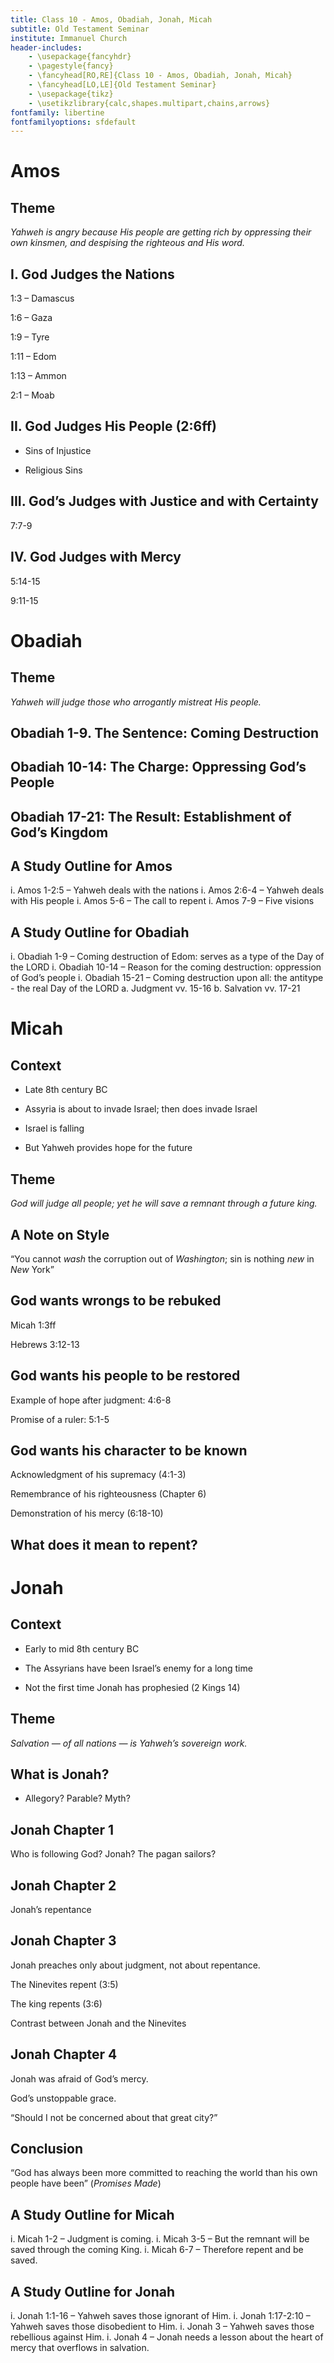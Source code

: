 ```yaml
---
title: Class 10 - Amos, Obadiah, Jonah, Micah
subtitle: Old Testament Seminar
institute: Immanuel Church
header-includes:
    - \usepackage{fancyhdr}
    - \pagestyle{fancy}
    - \fancyhead[RO,RE]{Class 10 - Amos, Obadiah, Jonah, Micah}
    - \fancyhead[LO,LE]{Old Testament Seminar}
    - \usepackage{tikz}
    - \usetikzlibrary{calc,shapes.multipart,chains,arrows}
fontfamily: libertine
fontfamilyoptions: sfdefault
---
```


# Amos

## Theme

_Yahweh is angry because His people are getting rich by oppressing their own kinsmen, and despising the righteous and His word._

## I.  God Judges the Nations

1:3 – Damascus

1:6 – Gaza

1:9 – Tyre

1:11 – Edom

1:13 – Ammon

2:1 – Moab

## II.  God Judges His People (2:6ff)

- Sins of Injustice

- Religious Sins

## III. God’s Judges with Justice and with Certainty

7:7-9

## IV.  God Judges with Mercy

5:14-15

9:11-15

# Obadiah

## Theme

_Yahweh will judge those who arrogantly mistreat His people._

## Obadiah 1-9.  The Sentence: Coming Destruction

## Obadiah 10-14:  The Charge:  Oppressing God’s People

## Obadiah 17-21:  The Result:  Establishment of God’s Kingdom

## A Study Outline for Amos

i. Amos 1-2:5 – Yahweh deals with the nations
i. Amos 2:6-4 – Yahweh deals with His people
i. Amos 5-6 – The call to repent
i. Amos 7-9 – Five visions

## A Study Outline for Obadiah

i. Obadiah 1-9 – Coming destruction of Edom: serves as a type of the Day of the LORD
i. Obadiah 10-14 – Reason for the coming destruction: oppression of God’s people
i. Obadiah 15-21 – Coming destruction upon all: the antitype - the real Day of the LORD
   a. Judgment vv. 15-16
   b. Salvation vv. 17-21

# Micah

## Context

- Late 8th century BC

- Assyria is about to invade Israel; then does invade Israel

- Israel is falling

- But Yahweh provides hope for the future

## Theme

_God will judge all people; yet he will save a remnant through a future king._

## A Note on Style

“You cannot _wash_ the corruption out of _Washington_; sin is nothing _new_ in _New_ York”

## God wants wrongs to be rebuked

Micah 1:3ff

Hebrews 3:12-13

## God wants his people to be restored

Example of hope after judgment: 4:6-8

Promise of a ruler: 5:1-5

## God wants his character to be known

Acknowledgment of his supremacy (4:1-3)

Remembrance of his righteousness (Chapter 6)

Demonstration of his mercy (6:18-10)

## What does it mean to repent?

# Jonah

## Context

- Early to mid 8th century BC

- The Assyrians have been Israel’s enemy for a long time

- Not the first time Jonah has prophesied (2 Kings 14)

## Theme

_Salvation — of all nations — is Yahweh’s sovereign work._

## What is Jonah?

- Allegory?  Parable?  Myth?

## Jonah Chapter 1

Who is following God?  Jonah?  The pagan sailors?

## Jonah Chapter 2

Jonah’s repentance

## Jonah Chapter 3

Jonah preaches only about judgment, not about repentance.

The Ninevites repent (3:5)

The king repents (3:6)

Contrast between Jonah and the Ninevites

## Jonah Chapter 4

Jonah was afraid of God’s mercy.

God’s unstoppable grace.

“Should I not be concerned about that great city?”

## Conclusion

“God has always been more committed to reaching the world than his own people have been” (_Promises Made_)

## A Study Outline for Micah

i. Micah 1-2 – Judgment is coming.
i. Micah 3-5 – But the remnant will be saved through the coming King.
i. Micah 6-7 – Therefore repent and be saved.

## A Study Outline for Jonah

i. Jonah 1:1-16 – Yahweh saves those ignorant of Him.
i. Jonah 1:17-2:10 – Yahweh saves those disobedient to Him.
i. Jonah 3 – Yahweh saves those rebellious against Him.
i. Jonah 4 – Jonah needs a lesson about the heart of mercy that overflows in salvation.